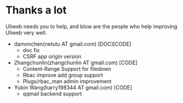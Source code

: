Thanks a lot 
================

Uliweb needs you to help, and blow are the people who help improving Uliweb very well.

* damonchen(netutu AT gmail.com) [DOC][CODE]
    * doc fix
    * CSRF app origin version
* Zhangchunlin(zhangchunlin AT gmail.com) [CODE]
    * Content-Range Support for filedown
    * Rbac improve add group support
    * Plugs/rbac_man admin improvement
* Yubin Wang(harry198344 AT gmail.com) [CODE]
    * qqmail backend support
